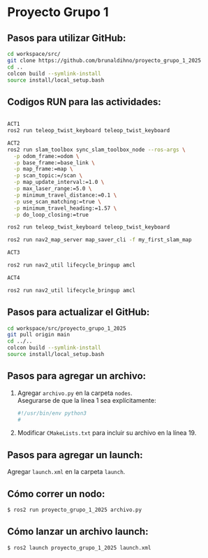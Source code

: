 # Proyecto Grupo 1

## Pasos para utilizar GitHub:

```bash
cd workspace/src/
git clone https://github.com/brunaldihno/proyecto_grupo_1_2025
cd ..
colcon build --symlink-install
source install/local_setup.bash
```
## Codigos RUN para las actividades:

```bash

ACT1
ros2 run teleop_twist_keyboard teleop_twist_keyboard

ACT2
ros2 run slam_toolbox sync_slam_toolbox_node --ros-args \
  -p odom_frame:=odom \
  -p base_frame:=base_link \
  -p map_frame:=map \
  -p scan_topic:=/scan \
  -p map_update_interval:=1.0 \
  -p max_laser_range:=5.0 \
  -p minimum_travel_distance:=0.1 \
  -p use_scan_matching:=true \
  -p minimum_travel_heading:=1.57 \
  -p do_loop_closing:=true

ros2 run teleop_twist_keyboard teleop_twist_keyboard

ros2 run nav2_map_server map_saver_cli -f my_first_slam_map

ACT3

ros2 run nav2_util lifecycle_bringup amcl

ACT4

ros2 run nav2_util lifecycle_bringup amcl
```

## Pasos para actualizar el GitHub:

```bash
cd workspace/src/proyecto_grupo_1_2025
git pull origin main
cd ../..
colcon build --symlink-install
source install/local_setup.bash
```

## Pasos para agregar un archivo:

1. Agregar `archivo.py` en la carpeta `nodes`.  
   Asegurarse de que la línea 1 sea explícitamente:  
   ```python
   #!/usr/bin/env python3
   #
   ```
2. Modificar `CMakeLists.txt` para incluir su archivo en la línea 19.

## Pasos para agregar un launch:

Agregar `launch.xml` en la carpeta `launch`.

## Cómo correr un nodo:

```bash
$ ros2 run proyecto_grupo_1_2025 archivo.py
```

## Cómo lanzar un archivo launch:

```bash
$ ros2 launch proyecto_grupo_1_2025 launch.xml
```
